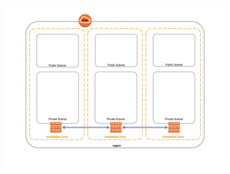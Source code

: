 ![alt text](https://raw.githubusercontent.com/CloudCoreo/vpc-network-only/master/images/diagram.png "Public and Private nets across 3 subnets")
